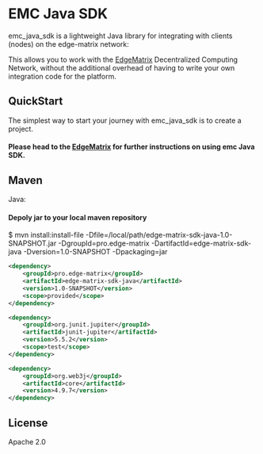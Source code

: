 EMC Java SDK
==================================


emc_java_sdk is a lightweight Java library for integrating with
clients (nodes) on the edge-matrix network:

This allows you to work with the [EdgeMatrix](https://www.edgematrix.pro/)
Decentralized Computing Network, without the additional overhead of having to write your own
integration code for the platform.


QuickStart
---------
The simplest way to start your journey with emc_java_sdk is to create a project.


#### Please head to the  [EdgeMatrix](https://www.edgematrix.pro/) for further instructions on using emc Java SDK.

Maven
-----

Java:

#### Depoly jar to your local maven repository

$ mvn install:install-file -Dfile=/local/path/edge-matrix-sdk-java-1.0-SNAPSHOT.jar -DgroupId=pro.edge-matrix -DartifactId=edge-matrix-sdk-java -Dversion=1.0-SNAPSHOT -Dpackaging=jar

```xml
<dependency>
    <groupId>pro.edge-matrix</groupId>
    <artifactId>edge-matrix-sdk-java</artifactId>
    <version>1.0-SNAPSHOT</version>
    <scope>provided</scope>
</dependency>
```

```xml
<dependency>
    <groupId>org.junit.jupiter</groupId>
    <artifactId>junit-jupiter</artifactId>
    <version>5.5.2</version>
    <scope>test</scope>
</dependency>
```

```xml
<dependency>
    <groupId>org.web3j</groupId>
    <artifactId>core</artifactId>
    <version>4.9.7</version>
</dependency>
```

License
------
Apache 2.0
